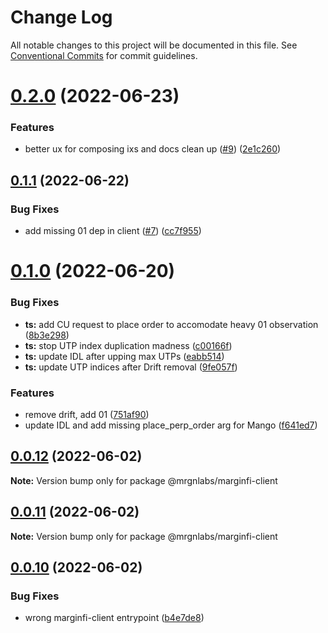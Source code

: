# Change Log

All notable changes to this project will be documented in this file.
See [Conventional Commits](https://conventionalcommits.org) for commit guidelines.

# [0.2.0](https://github.com/mrgnlabs/marginfi-sdk/compare/@mrgnlabs/marginfi-client@0.1.1...@mrgnlabs/marginfi-client@0.2.0) (2022-06-23)


### Features

* better ux for composing ixs and docs clean up ([#9](https://github.com/mrgnlabs/marginfi-sdk/issues/9)) ([2e1c260](https://github.com/mrgnlabs/marginfi-sdk/commit/2e1c260aeb4f154fa3bc92462d8f0fc3c9d28e5b))





## [0.1.1](https://github.com/mrgnlabs/marginfi-sdk/compare/@mrgnlabs/marginfi-client@0.1.0...@mrgnlabs/marginfi-client@0.1.1) (2022-06-22)


### Bug Fixes

* add missing 01 dep in client ([#7](https://github.com/mrgnlabs/marginfi-sdk/issues/7)) ([cc7f955](https://github.com/mrgnlabs/marginfi-sdk/commit/cc7f955020a213ad798d3f2084965f37b5b8e93f))





# [0.1.0](https://github.com/mrgnlabs/marginfi-sdk/compare/@mrgnlabs/marginfi-client@0.0.12...@mrgnlabs/marginfi-client@0.1.0) (2022-06-20)


### Bug Fixes

* **ts:** add CU request to place order to accomodate heavy 01 observation ([8b3e298](https://github.com/mrgnlabs/marginfi-sdk/commit/8b3e298ca0ae2b54ea8579d95a7b94d14dd23037))
* **ts:** stop UTP index duplication madness ([c00166f](https://github.com/mrgnlabs/marginfi-sdk/commit/c00166ffd8f30d3e87b99da7d4f45c688e44fcb8))
* **ts:** update IDL after upping max UTPs ([eabb514](https://github.com/mrgnlabs/marginfi-sdk/commit/eabb5143550d6331a0d5dc8651495fb11b4c33a9))
* **ts:** update UTP indices after Drift removal ([9fe057f](https://github.com/mrgnlabs/marginfi-sdk/commit/9fe057f04a1ec145856edb4a2652ad3564e61dc8))


### Features

* remove drift, add 01 ([751af90](https://github.com/mrgnlabs/marginfi-sdk/commit/751af903faf3b5eae3b8091af90027794757a170))
* update IDL and add missing place_perp_order arg for Mango ([f641ed7](https://github.com/mrgnlabs/marginfi-sdk/commit/f641ed7c65f676b97c4421d6207e10057936822d))





## [0.0.12](https://github.com/mrgnlabs/marginfi-sdk/compare/@mrgnlabs/marginfi-client@0.0.11...@mrgnlabs/marginfi-client@0.0.12) (2022-06-02)

**Note:** Version bump only for package @mrgnlabs/marginfi-client





## [0.0.11](https://github.com/mrgnlabs/marginfi-sdk/compare/@mrgnlabs/marginfi-client@0.0.10...@mrgnlabs/marginfi-client@0.0.11) (2022-06-02)

**Note:** Version bump only for package @mrgnlabs/marginfi-client





## [0.0.10](https://github.com/mrgnlabs/marginfi-sdk/compare/@mrgnlabs/marginfi-client@0.0.9...@mrgnlabs/marginfi-client@0.0.10) (2022-06-02)


### Bug Fixes

* wrong marginfi-client entrypoint ([b4e7de8](https://github.com/mrgnlabs/marginfi-sdk/commit/b4e7de8cf167e23d8de76f5bfdf910340ab37ed4))
